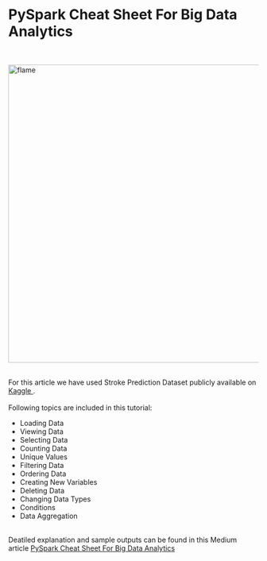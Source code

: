 # PySpark Cheat Sheet For Big Data Analytics
<br>
<p align="Header">
  <a href="https://tatev-aslanyan.medium.com/pyspark-cheat-sheet-big-data-analytics-161a8e1f6185">
    <img alt="flame" width="600px" src="https://miro.medium.com/max/1400/1*ovYoTrMWj1T7JwANDu6Nxw.png">
  </a>
</p>
<br>
For this article we have used Stroke Prediction Dataset publicly available on <a href = "https://www.kaggle.com/fedesoriano/stroke-prediction-dataset"> Kaggle </a>.<br><br>
Following topics are included in this tutorial:

- Loading Data
- Viewing Data
- Selecting Data
- Counting Data
- Unique Values
- Filtering Data
- Ordering Data
- Creating New Variables
- Deleting Data
- Changing Data Types
- Conditions
- Data Aggregation
<br>
Deatiled explanation and sample outputs can be found in this Medium article <a href = "https://tatev-aslanyan.medium.com/pyspark-cheat-sheet-big-data-analytics-161a8e1f6185"> PySpark Cheat Sheet For Big Data Analytics </a>
